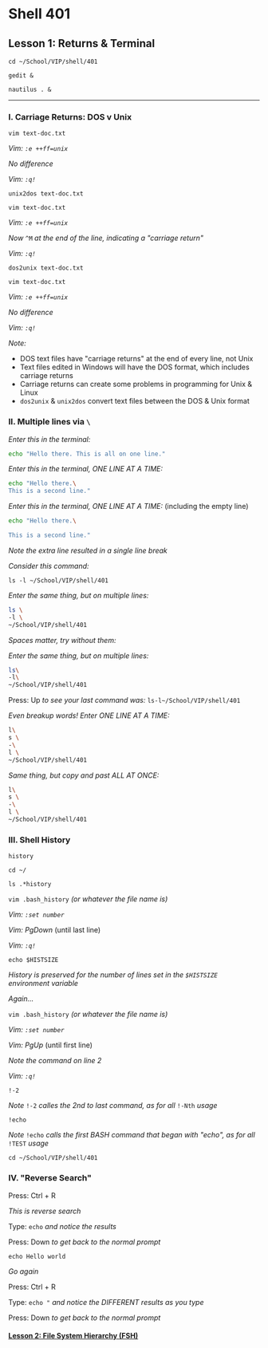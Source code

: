 # Shell 401
## Lesson 1: Returns & Terminal

`cd ~/School/VIP/shell/401`

`gedit &`

`nautilus . &`

___

### I. Carriage Returns: DOS v Unix

`vim text-doc.txt`

*Vim: `:e ++ff=unix`*

*No difference*

*Vim: `:q!`*

`unix2dos text-doc.txt`

`vim text-doc.txt`

*Vim: `:e ++ff=unix`*

*Now* `^M` *at the end of the line, indicating a "carriage return"*

*Vim: `:q!`*

`dos2unix text-doc.txt`

`vim text-doc.txt`

*Vim: `:e ++ff=unix`*

*No difference*

*Vim: `:q!`*

*Note:*
- DOS text files have "carriage returns" at the end of every line, not Unix
- Text files edited in Windows will have the DOS format, which includes carriage returns
- Carriage returns can create some problems in programming for Unix & Linux
- `dos2unix` & `unix2dos` convert text files between the DOS & Unix format

### II. Multiple lines via `\`

*Enter this in the terminal:*

```sh
echo "Hello there. This is all on one line."
```

*Enter this in the terminal, ONE LINE AT A TIME:*

```sh
echo "Hello there.\
This is a second line."
```

*Enter this in the terminal, ONE LINE AT A TIME:* (including the empty line)

```sh
echo "Hello there.\

This is a second line."
```

*Note the extra line resulted in a single line break*

*Consider this command:*

`ls -l ~/School/VIP/shell/401`

*Enter the same thing, but on multiple lines:*

```sh
ls \
-l \
~/School/VIP/shell/401
```

*Spaces matter, try without them:*

*Enter the same thing, but on multiple lines:*

```sh
ls\
-l\
~/School/VIP/shell/401
```
Press: Up *to see your last command was:* `ls-l~/School/VIP/shell/401`

*Even breakup words! Enter ONE LINE AT A TIME:*

```sh
l\
s \
-\
l \
~/School/VIP/shell/401
```

*Same thing, but copy and past ALL AT ONCE:*

```sh
l\
s \
-\
l \
~/School/VIP/shell/401
```

### III. Shell History

`history`

`cd ~/`

`ls .*history`

`vim .bash_history` *(or whatever the file name is)*

*Vim: `:set number`*

*Vim: PgDown* (until last line)

*Vim: `:q!`*

`echo $HISTSIZE`

*History is preserved for the number of lines set in the `$HISTSIZE` environment variable*

*Again...*

`vim .bash_history` *(or whatever the file name is)*

*Vim: `:set number`*

*Vim: PgUp* (until first line)

*Note the command on line 2*

*Vim: `:q!`*

`!-2`

*Note* `!-2` *calles the 2nd to last command, as for all* `!-Nth` *usage*

`!echo`

*Note* `!echo` *calls the first BASH command that began with "echo", as for all* `!TEST` *usage*

`cd ~/School/VIP/shell/401`


### IV. "Reverse Search"

Press: Ctrl + R

*This is reverse search*

Type: `echo` *and notice the results*

Press: Down *to get back to the normal prompt*

`echo Hello world`

*Go again*

Press: Ctrl + R

Type: `echo "` *and notice the DIFFERENT results as you type*

Press: Down *to get back to the normal prompt*

#### [Lesson 2: File System Hierarchy (FSH)](https://github.com/inkVerb/vip/blob/master/401-shell/Lesson-02.md)
